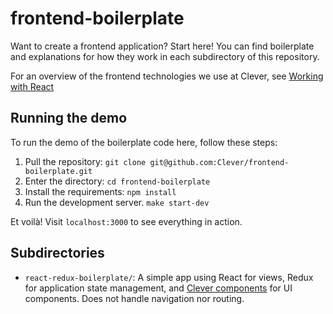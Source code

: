 # frontend-boilerplate
Want to create a frontend application? Start here! You can find boilerplate and explanations for
how they work in each subdirectory of this repository.

For an overview of the frontend technologies we use at Clever, see [Working with React](https://clever.atlassian.net/wiki/display/ENG/Working+with+React)

## Running the demo

To run the demo of the boilerplate code here, follow these steps:

1. Pull the repository: `git clone git@github.com:Clever/frontend-boilerplate.git`
1. Enter the directory: `cd frontend-boilerplate`
1. Install the requirements: `npm install`
1. Run the development server. `make start-dev`

Et voilà! Visit `localhost:3000` to see everything in action.

## Subdirectories

* `react-redux-boilerplate/`: A simple app using React for views, Redux for application state
    management, and [Clever components](https://github.com/clever/components) for UI components.
    Does not handle navigation nor routing.
